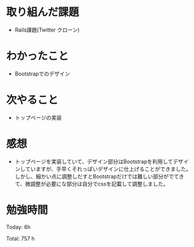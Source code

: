 # 取り組んだ課題
- Rails課題(Twitter クローン)

# わかったこと
- Bootstrapでのデザイン
  
# 次やること
- トップページの実装

# 感想
- トップページを実装していて、デザイン部分はBootstrapを利用してデザインしていますが、手早くそれっぽいデザインに仕上げることができました。
しかし、細かい点に調整しだすとBootstrapだけでは難しい部分がでてきて、微調整が必要にな部分は自分でcssを記載して調整しました。

# 勉強時間
Today: 6h

Total: 757 h
